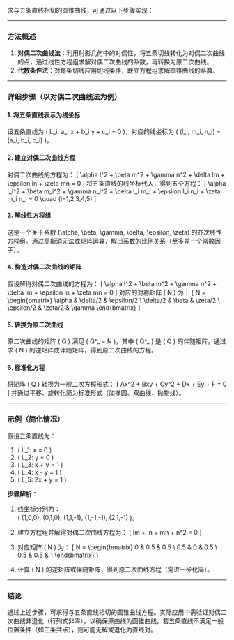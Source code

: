 求与五条直线相切的圆锥曲线，可通过以下步骤实现：

---

### **方法概述**

1. **对偶二次曲线法**：利用射影几何中的对偶性，将五条切线转化为对偶二次曲线的点，通过线性方程组求解对偶二次曲线的系数，再转换为原二次曲线。
2. **代数条件法**：对每条切线应用切线条件，联立方程组求解圆锥曲线的系数。

---

### **详细步骤（以对偶二次曲线法为例）**

#### **1. 将五条直线表示为线坐标**

设五条直线为 \( L_i: a_i x + b_i y + c_i = 0 \)，对应的线坐标为 \( (l_i, m_i, n_i) = (a_i, b_i, c_i) \)。

#### **2. 建立对偶二次曲线方程**

对偶二次曲线的方程为：
\[
\alpha l^2 + \beta m^2 + \gamma n^2 + \delta lm + \epsilon ln + \zeta mn = 0
\]
将五条直线的线坐标代入，得到五个方程：
\[
\alpha l_i^2 + \beta m_i^2 + \gamma n_i^2 + \delta l_i m_i + \epsilon l_i n_i + \zeta m_i n_i = 0 \quad (i=1,2,3,4,5)
\]

#### **3. 解线性方程组**

这是一个关于系数 \(\alpha, \beta, \gamma, \delta, \epsilon, \zeta\) 的齐次线性方程组。通过高斯消元法或矩阵运算，解出系数的比例关系（至多差一个常数因子）。

#### **4. 构造对偶二次曲线的矩阵**

假设解得对偶二次曲线的方程为：
\[
\alpha l^2 + \beta m^2 + \gamma n^2 + \delta lm + \epsilon ln + \zeta mn = 0
\]
对应的对称矩阵 \( N \) 为：
\[
N = \begin{bmatrix}
\alpha & \delta/2 & \epsilon/2 \\
\delta/2 & \beta & \zeta/2 \\
\epsilon/2 & \zeta/2 & \gamma
\end{bmatrix}
\]

#### **5. 转换为原二次曲线**

原二次曲线的矩阵 \( Q \) 满足 \( Q^_ = N \)，其中 \( Q^_ \) 是 \( Q \) 的伴随矩阵。通过求 \( N \) 的逆矩阵或伴随矩阵，得到原二次曲线的方程。

#### **6. 标准化方程**

将矩阵 \( Q \) 转换为一般二次方程形式：
\[
Ax^2 + Bxy + Cy^2 + Dx + Ey + F = 0
\]
并通过平移、旋转化简为标准形式（如椭圆、双曲线、抛物线）。

---

### **示例（简化情况）**

假设五条直线为：

1. \( L_1: x = 0 \)
2. \( L_2: y = 0 \)
3. \( L_3: x + y = 1 \)
4. \( L_4: x - y = 1 \)
5. \( L_5: 2x + y = 1 \)

**步骤解析**：

1. 线坐标分别为：  
   \( (1,0,0), (0,1,0), (1,1,-1), (1,-1,-1), (2,1,-1) \)。

2. 建立方程组并解得对偶二次曲线方程为：
   \[
   lm + ln + mn + n^2 = 0
   \]

3. 对应矩阵 \( N \) 为：
   \[
   N = \begin{bmatrix}
   0 & 0.5 & 0.5 \\
   0.5 & 0 & 0.5 \\
   0.5 & 0.5 & 1
   \end{bmatrix}
   \]

4. 计算 \( N \) 的逆矩阵或伴随矩阵，得到原二次曲线方程（需进一步化简）。

---

### **结论**

通过上述步骤，可求得与五条直线相切的圆锥曲线方程。实际应用中需验证对偶二次曲线非退化（行列式非零），以确保原曲线为圆锥曲线。若五条直线不满足一般位置条件（如三条共点），则可能无解或退化为直线对。
